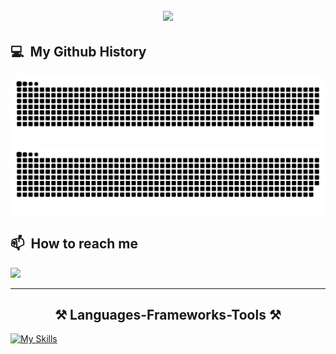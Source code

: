 <h2 align="center">
    <img src="https://readme-typing-svg.herokuapp.com/?font=Righteous&size=35&center=true&vCenter=true&width=500&height=70&duration=4000&lines=Hi+There!+👋;+I'm+Stanislav!;" />
</h2>

<h2> 💻 &nbsp;My Github History</h2>

![github contribution grid snake animation](https://raw.githubusercontent.com/stas-lob4/stas-lob4/output/github-contribution-grid-snake-dark.svg#gh-dark-mode-only)![github contribution grid snake animation](https://raw.githubusercontent.com/stas-lob4/stas-lob4/output/github-contribution-grid-snake.svg#gh-light-mode-only)

<h2> 📫 &nbsp;How to reach me</h2>
<p align="left">
  <a href="https://www.linkedin.com/in/stanislav-lobchuk-13a832237/">
    <img height="50" src="https://cdn-icons-png.flaticon.com/512/174/174857.png"/>
  </a>
</p>


<hr/>
<h2 align="center">⚒️ Languages-Frameworks-Tools ⚒️</h2>

[![My Skills](https://skills.thijs.gg/icons?i=js,html,css,tailwind,nodejs,ts,react,materialui,redux,mysql,graphql,docker,github,gitlab,git)](https://skills.thijs.gg)

<!---
PPROGER/PPROGER is a ✨ special ✨ repository because its `README.md` (this file) appears on your GitHub profile.
You can click the Preview link to take a look at your changes.
--->
